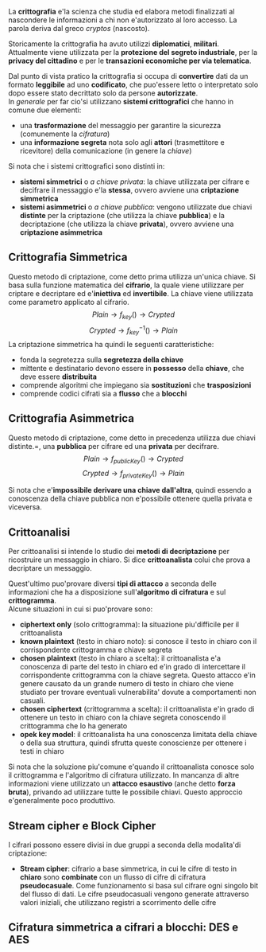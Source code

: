 La **crittografia** e'la scienza che studia ed elabora metodi finalizzati al nascondere le informazioni a chi non e'autorizzato al loro accesso. La parola deriva dal greco *cryptos* (nascosto).

Storicamente la crittografia ha avuto utilizzi **diplomatici**, **militari**. Attualmente viene utilizzata per la **protezione del segreto industriale**, per la **privacy del cittadino** e per le **transazioni economiche per via telematica**.

Dal punto di vista pratico la crittografia si occupa di **convertire** dati da un formato **leggibile** ad uno **codificato**, che puo'essere letto o interpretato solo dopo essere stato decrittato solo da persone **autorizzate**.  
In *generale* per far cio'si utilizzano **sistemi crittografici** che hanno in comune due elementi:
- una **trasformazione** del messaggio per garantire la sicurezza (comunemente la  *cifratura*)
- una **informazione segreta** nota solo agli **attori** (trasmettitore e ricevitore) della comunicazione (in genere la *chiave*)

Si nota che i sistemi crittografici sono distinti in:
- **sistemi simmetrici** o *a chiave privata*: la chiave utilizzata per cifrare e decifrare il messaggio e'la **stessa**, ovvero avviene una **criptazione simmetrica**
- **sistemi asimmetrici** o *a chiave pubblica*: vengono utilizzate due chiavi **distinte** per la criptazione (che utilizza la chiave **pubblica**) e la decriptazione (che utilizza la chiave **privata**), ovvero avviene una **criptazione asimmetrica**

## Crittografia Simmetrica
Questo metodo di criptazione, come detto prima utilizza un'unica chiave. Si basa sulla funzione matematica del **cifrario**, la quale viene utilizzare per criptare e decriptare ed e'**iniettiva** ed **invertibile**. La chiave viene utilizzata come parametro applicato al cifrario.
$$
	Plain \rightarrow f_{key}() \rightarrow Crypted
$$
$$
Crypted \rightarrow f^{-1}_{key}() \rightarrow Plain
$$
La criptazione simmetrica ha quindi le seguenti caratteristiche:
- fonda la segretezza sulla **segretezza della chiave**
- mittente e destinatario devono essere in **possesso** della **chiave**, che deve essere **distribuita**
- comprende algoritmi che impiegano sia **sostituzioni** che **trasposizioni**
- comprende codici cifrati sia a **flusso** che a **blocchi**

## Crittografia Asimmetrica
Questo metodo di criptazione, come detto in precedenza utilizza due chiavi distinte.=, una **pubblica** per cifrare ed una **privata** per decifrare.
$$
Plain \rightarrow f_{publicKey}() \rightarrow Crypted
$$
$$
Crypted \rightarrow f_{privateKey}() \rightarrow Plain 
$$

Si nota che e'**impossibile derivare una chiave dall'altra**, quindi essendo a conoscenza della chiave pubblica non e'possibile ottenere quella privata e viceversa.

## Crittoanalisi
Per crittoanalisi si intende lo studio dei **metodi di decriptazione** per ricostruire un messaggio in chiaro. Si dice **crittoanalista** colui che prova a decriptare un messaggio.

Quest'ultimo puo'provare diversi **tipi di attacco** a seconda delle informazioni che ha a disposizione sull'**algoritmo di cifratura** e sul **crittogramma**.  
Alcune situazioni in cui si puo'provare sono:
- **ciphertext only** (solo crittogramma): la situazione piu'difficile per il crittoanalista
- **known plaintext** (testo in chiaro noto): si conosce il testo in chiaro con il corrispondente crittogramma e chiave segreta
- **chosen plaintext** (testo in chiaro a scelta): il crittoanalista e'a conoscenza di parte del testo in chiaro ed e'in grado di intercettare il corrispondente crittogramma con la chiave segreta. Questo attacco e'in genere causato da un grande numero di testo in chiaro che viene studiato per trovare eventuali vulnerabilita' dovute a comportamenti non casuali.
- **chosen ciphertext** (crittogramma a scelta): il crittoanalista e'in grado di ottenere un testo in chiaro con la chiave segreta conoscendo il crittogramma che lo ha generato
- **opek key model**: il crittoanalista ha una conoscenza limitata della chiave o della sua struttura, quindi sfrutta queste conoscienze per ottenere i testi in chiaro

Si nota che la soluzione piu'comune e'quando il crittoanalista conosce solo il crittogramma e l'algoritmo di cifratura utilizzato. In mancanza di altre informazioni viene utilizzato un **attacco esaustivo** (anche detto **forza bruta**), privando ad utilizzare tutte le possibile chiavi. Questo approccio e'generalmente poco produttivo.

## Stream cipher e Block Cipher
I cifrari possono essere divisi in due gruppi a seconda della modalita'di criptazione:
- **Stream cipher**: cifrario a base simmetrica, in cui le cifre di testo in **chiaro** sono **combinate** con un flusso di cifre di cifratura **pseudocasuale**. Come funzionamento si basa sul cifrare ogni singolo bit del flusso di dati. Le cifre pseudocasuali vengono generate attraverso valori iniziali, che utilizzano registri a scorrimento delle cifre

## Cifratura simmetrica a cifrari a blocchi: DES e AES
